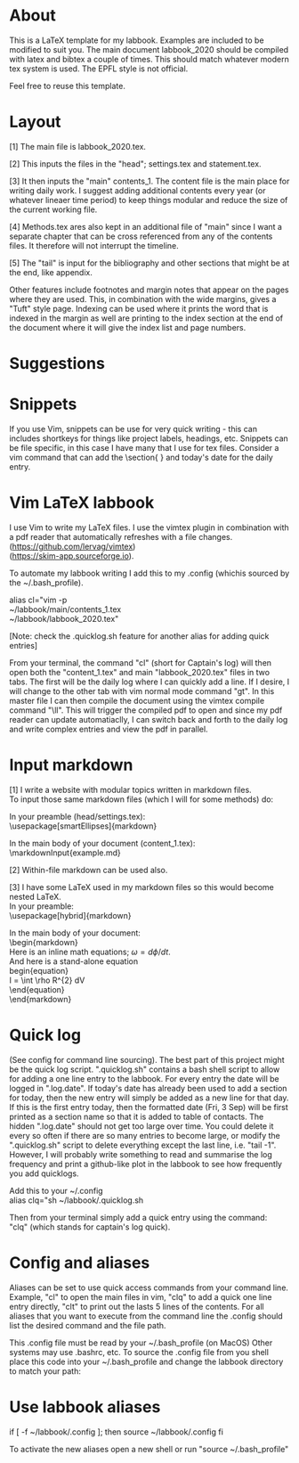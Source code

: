 # About
This is a LaTeX template for my labbook.
Examples are included to be modified to suit you. 
The main document labbook_2020 should be compiled with latex and bibtex a couple of times. 
This should match whatever modern tex system is used.
The EPFL style is not official.

Feel free to reuse this template.

# Layout
[1] The main file is labbook_2020.tex.

[2] This inputs the files in the "head"; settings.tex and statement.tex.

[3] It then inputs the "main" contents_1. 
The content file is the main place for writing daily work.
I suggest adding additional contents every year (or whatever lineaer time period) to keep things modular and reduce the size of the current working file. 

[4] Methods.tex ares also kept in an additional file of "main" since I want a separate chapter that can be cross referenced from any of the contents files.
It therefore will not interrupt the timeline. 

[5] The "tail" is input for the bibliography and other sections that might be at the end, like appendix.

Other features include footnotes and margin notes that appear on the pages where they are used.
This, in combination with the wide margins, gives a "Tuft" style page.
Indexing can be used where it prints the word that is indexed in the margin as well are printing to the index section at the end of the document where it will give the index list and page numbers. 

# Suggestions
# Snippets
If you use Vim, snippets can be use for very quick writing - this can includes shortkeys for things like project labels, headings, etc.
Snippets can be file specific, in this case I have many that I use for tex files.
Consider a vim command that can add the \section{ } and today's date for the daily entry. 

# Vim LaTeX labbook
I use Vim to write my LaTeX files. I use the vimtex plugin in combination with a pdf reader that automatically refreshes with a file changes.\
(https://github.com/lervag/vimtex)\
(https://skim-app.sourceforge.io).

To automate my labbook writing I add this to my 
.config (whichis sourced by the ~/.bash_profile).

alias cl="vim -p \
     ~/labbook/main/contents_1.tex \
     ~/labbook/labbook_2020.tex"

[Note: check the .quicklog.sh feature for another alias for adding quick entries]

From your terminal, the command "cl" (short for Captain's log) will then open both the "content_1.tex" and main "labbook_2020.tex" files in two tabs. 
The first will be the daily log where I can quickly add a line. 
If I desire, I will change to the other tab with vim normal mode command "gt". 
In this master file I can then compile the document using the vimtex compile command "\ll".
This will trigger the compiled pdf to open and since my pdf reader can update automatiaclly, I can switch back and forth to the daily log and write complex entries and view the pdf in parallel.

# Input markdown
[1] I write a website with modular topics written in markdown files.\
To input those same markdown files (which I will for some methods) do:

In your preamble (head/settings.tex):\
\usepackage[smartEllipses]{markdown}

In the main body of your document (content_1.tex):\
\markdownInput{example.md}

[2] Within-file markdown can be used also.

[3] I have some LaTeX used in my markdown files so this would become nested LaTeX.\
In your preamble:\
\usepackage[hybrid]{markdown}

In the main body of your document:\
\begin{markdown}\
Here is an inline math equations; $\omega = d\phi / dt$. \
And here is a stand-alone equation\
begin{equation}\
I = \int \rho R^{2} dV\
\end{equation}\
\end{markdown}

# Quick log
(See config for command line sourcing).
The best part of this project might be the quick log script.
".quicklog.sh" contains a bash shell script to allow for adding a one line entry to the labbook.
For every entry the date will be logged in ".log.date".
If today's date has already been used to add a section for today, then the new entry will simply be added as a new line for that day.
If this is the first entry today, then the formatted date (Fri, 3 Sep) will be first printed as a section name so that it is added to table of contacts.
The hidden ".log.date" should not get too large over time.
You could delete it every so often if there are so many entries to become large,
or modify the ".quicklog.sh" script to delete everything except the last line, i.e. "tail -1".
However, I will probably write something to read and summarise the log frequency and print a github-like plot in the labbook to see how frequently you add quicklogs.

Add this to your ~/.config \
alias clq="sh ~/labbook/.quicklog.sh

Then from your terminal simply add a quick entry using the command:\
"clq" (which stands for captain's log quick).

# Config and aliases
Aliases can be set to use quick access commands from your command line.
Example, "cl" to open the main files in vim, 
"clq" to add a quick one line entry directly,
"clt" to print out the lasts 5 lines of the contents.
For all aliases that you want to execute from the command line
the .config should list the desired command and the file path.

This .config file must be read by your ~/.bash_profile (on MacOS)
Other systems may use .bashrc, etc.
To source the .config file from you shell
place this code into your ~/.bash_profile and
change the labbook directory to match your path:

# Use labbook aliases
if [ -f ~/labbook/.config ];
then
   source ~/labbook/.config
fi

To activate the new aliases open a new shell or run "source ~/.bash_profile"
